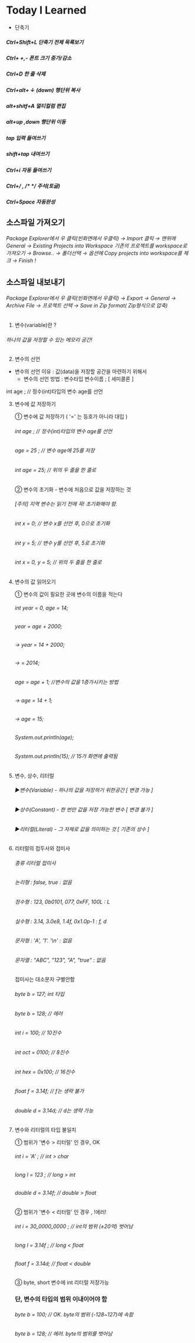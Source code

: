 # Today I Learned

  + 단축기

##### Ctrl+Shift+L 단축기 전체 목록보기

##### Ctrl+ +,- 폰트 크기 증가/감소

##### Ctrl+D 한 줄 삭제

##### Ctrl+alt+ ↓ (down) 행단위 복사

##### alt+shitf+A 멀티컬럼 편집

##### alt+up ,down 행단위 이동

##### tap 입력 들여쓰기

##### shift+tap 내여쓰기

##### Ctrl+i 자동 들여쓰기

##### Ctrl+/ , /* */ 주석(토글)

##### Ctrl+Space 자동완성

## 소스파일 가져오기 

###### Package Explorer에서 우 클릭(빈화면에서 우클릭) → Import 클릭 → 맨위에 General → Existing Projects into Workspace 기존의 프로젝트를 workspace로 가져오기 → Browse.. → 폴더선택 → 옵션에 Copy projects into workspace를 체크 → Finish !

## 소스파일 내보내기

###### Package Explorer에서 우 클릭(빈화면에서 우클릭) → Export → General → Archive File → 프로젝트 선택 → Save in Zip format( Zip형식으로 압축)





1. 변수(variable)란 ?

  ###### 하나의 값을 저정할 수 있는 메모리 공간!

2. 변수의 선언

  - 변수의 선언 이유 : 값(data)을 저장할 공간을 마련하기 위해서
    - 변수의 선언 방법 : 변수타입 변수이름 ; [ 세미콜론 ]

int age ; // 정수(int)타입의 변수 age를 선언


3. 변수에 값 저장하기

    ① 변수에 값 저장하기 ( '=' 는 등호가 아니라 대입 )
      ###### int age ; // 정수(int)타입의 변수 age를 선언
      ###### age = 25 ; // 변수 age에 25를 저장
      ###### int age = 25; // 위의 두 줄을 한 줄로

    ② 변수의 초기화 - 변수에 처음으로 값을 저장하는 것
      ###### [주의] 지역 변수는 읽기 전에 꼭! 초기화해야 함.
      ###### int x = 0; // 변수 x를 선언 후, 0으로 초기화
      ###### int y = 5; // 변수 y를 선언 후, 5로 초기화
      ###### int x = 0, y = 5; // 위의 두 줄을 한 줄로
     
4. 변수의 값 읽어오기
  
    ① 변수의 값이 필요한 곳에 변수의 이름을 적는다
      ###### int year = 0, age = 14;
      ###### year = age + 2000;
      ###### → year = 14 + 2000;
      ###### → = 2014;
      ###### age = age + 1; //변수의 값을 1증가시키는 방법
      ###### → age = 14 + 1;
      ###### → age = 15;
      
      ###### System.out.println(age);
      ###### System.out.println(15); // 15가 화면에 출력됨
    
5. 변수, 상수, 리터럴

      ###### ▶변수(Variable) - 하나의 값을 저장하기 위한공간 [ 변경 가능 ]
      ###### ▶상수(Constant) - 한 번만 값을 저장 가능한 변수 [ 변경 불가 ]
      ###### ▶리터럴(Literal) - 그 자체로 값을 의미하는 것 [ 기존의 상수 ]
      
6. 리터럴의 접두사와 접미사

      ######  종류                 리터럴                     접미사
      ###### 논리형   :          false, true             :       없음
      ###### 정수형   :   123, 0b0101, 077, 0xFF, 100L   :       L
      ###### 실수형   :   3.14, 3.0e8, 1.4f, 0x1.0p-1    :       f, d
      ###### 문자형   :   'A', '1'. '\n'                 :       없음
      ###### 문자열   :   "ABC", "123", "A", "true"      :       없음
      
      접미사는 대소문자 구별안함
      
      ###### byte b = 127; int 타입
      ###### byte b = 128; // 에러
      ###### int i = 100; // 10진수
      ###### int oct = 0100; // 8진수
      ###### int hex = 0x100; // 16진수
      
      ###### float f = 3.14f; // f는 생략 불가 
      ###### double d = 3.14d; // d는 생략 가능
      
7. 변수와 리터럴의 타입 불일치

    ① 범위가 '변수 > 리터럴' 인 경우, OK
      ###### int i = 'A' ;  // int > char
      ###### long l = 123 ; // long > int
      ###### double d = 3.14f; // double > float
    ② 범위가 '변수 < 리터럴' 인 경우 , !에러!
      ###### int i = 30_0000_0000 ; // int의 범위 (±20억) 벗어남
      ###### long l = 3.14f ; // long < float
      ###### float f = 3.14d; // float < double
    ③ byte, short 변수에 int 리터럴 저장가능
      ### 단, 변수의 타입의 범위 이내이어야 함
      ###### byte b = 100; // OK. byte의 범위 (-128~127)에 속함
      ###### byte b = 128; // 에러. byte의 범위를 벗어남




